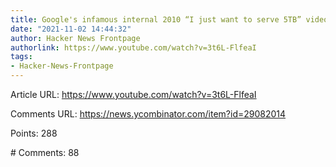 ```yaml
---
title: Google's infamous internal 2010 “I just want to serve 5TB” video now public
date: "2021-11-02 14:44:32"
author: Hacker News Frontpage
authorlink: https://www.youtube.com/watch?v=3t6L-FlfeaI
tags:
- Hacker-News-Frontpage
---
```


<p>Article URL: <a href="https://www.youtube.com/watch?v=3t6L-FlfeaI">https://www.youtube.com/watch?v=3t6L-FlfeaI</a></p>
<p>Comments URL: <a href="https://news.ycombinator.com/item?id=29082014">https://news.ycombinator.com/item?id=29082014</a></p>
<p>Points: 288</p>
<p># Comments: 88</p>
